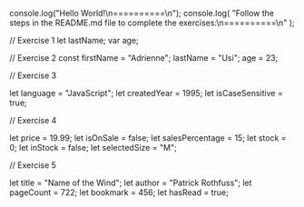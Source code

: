 console.log("Hello World!\n==========\n");
console.log(
  "Follow the steps in the README.md file to complete the exercises:\n==========\n"
);

// Exercise 1
let lastName;
var age;

// Exercise 2
const firstName = "Adrienne";
lastName = "Usi";
age = 23;

// Exercise 3

let language = "JavaScript";
let createdYear = 1995;
let isCaseSensitive = true;

// Exercise 4

let price = 19.99;
let isOnSale = false;
let salesPercentage = 15;
let stock = 0;
let inStock = false;
let selectedSize = "M";

// Exercise 5

let title = "Name of the Wind";
let author = "Patrick Rothfuss";
let pageCount = 722;
let bookmark = 456;
let hasRead = true;
